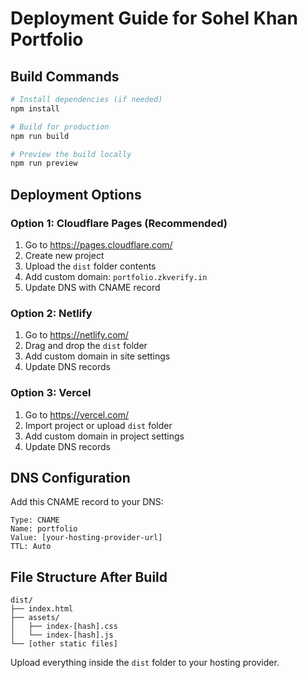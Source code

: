 # Deployment Guide for Sohel Khan Portfolio

## Build Commands
```bash
# Install dependencies (if needed)
npm install

# Build for production
npm run build

# Preview the build locally
npm run preview
```

## Deployment Options

### Option 1: Cloudflare Pages (Recommended)
1. Go to https://pages.cloudflare.com/
2. Create new project
3. Upload the `dist` folder contents
4. Add custom domain: `portfolio.zkverify.in`
5. Update DNS with CNAME record

### Option 2: Netlify
1. Go to https://netlify.com/
2. Drag and drop the `dist` folder
3. Add custom domain in site settings
4. Update DNS records

### Option 3: Vercel
1. Go to https://vercel.com/
2. Import project or upload `dist` folder
3. Add custom domain in project settings
4. Update DNS records

## DNS Configuration
Add this CNAME record to your DNS:
```
Type: CNAME
Name: portfolio
Value: [your-hosting-provider-url]
TTL: Auto
```

## File Structure After Build
```
dist/
├── index.html
├── assets/
│   ├── index-[hash].css
│   └── index-[hash].js
└── [other static files]
```

Upload everything inside the `dist` folder to your hosting provider.
